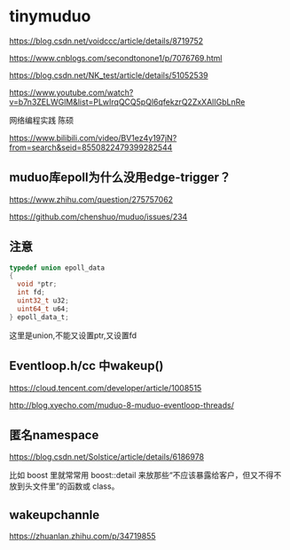 # tinymuduo

https://blog.csdn.net/voidccc/article/details/8719752

https://www.cnblogs.com/secondtonone1/p/7076769.html

https://blog.csdn.net/NK_test/article/details/51052539

https://www.youtube.com/watch?v=b7n3ZELWGlM&list=PLwIrqQCQ5pQl6qfekzrQ2ZxXAlIGbLnRe

网络编程实践 陈硕

https://www.bilibili.com/video/BV1ez4y197jN?from=search&seid=8550822479399282544

## muduo库epoll为什么没用edge-trigger？

https://www.zhihu.com/question/275757062

https://github.com/chenshuo/muduo/issues/234

## 注意

```c 
typedef union epoll_data
{
  void *ptr;
  int fd;
  uint32_t u32;
  uint64_t u64;
} epoll_data_t;
```

这里是union,不能又设置ptr,又设置fd

## Eventloop.h/cc 中wakeup()

https://cloud.tencent.com/developer/article/1008515

http://blog.xyecho.com/muduo-8-muduo-eventloop-threads/

## 匿名namespace 

https://blog.csdn.net/Solstice/article/details/6186978

比如 boost 里就常常用 boost::detail 来放那些“不应该暴露给客户，但又不得不放到头文件里”的函数或 class。

## wakeupchannle 

https://zhuanlan.zhihu.com/p/34719855